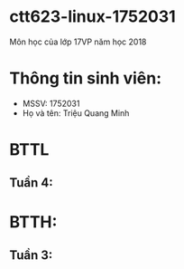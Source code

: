# ctt623-linux-1752031
Môn học của lớp 17VP năm học 2018
# Thông tin sinh viên:
* MSSV: 1752031
* Họ và tên: Triệu Quang Minh

# BTTL
## Tuần 4:

# BTTH:
## Tuần 3: